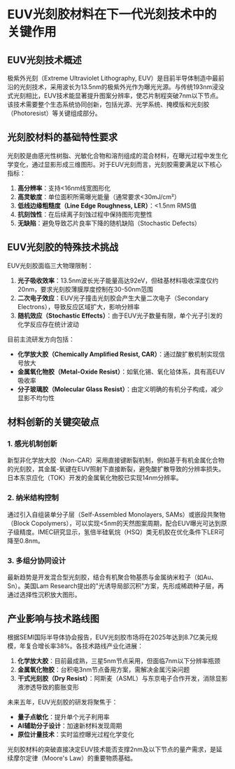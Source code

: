 # EUV光刻胶材料在下一代光刻技术中的关键作用

## EUV光刻技术概述

极紫外光刻（Extreme Ultraviolet Lithography, EUV）是目前半导体制造中最前沿的光刻技术，采用波长为13.5nm的极紫外光作为曝光光源。与传统193nm浸没式光刻相比，EUV技术能显著提升图案分辨率，使芯片制程突破7nm以下节点。该技术需要整个生态系统协同创新，包括光源、光学系统、掩模版和光刻胶（Photoresist）等关键组成部分。

## 光刻胶材料的基础特性要求

光刻胶是由感光性树脂、光敏化合物和溶剂组成的混合材料，在曝光过程中发生化学变化，通过显影形成三维图形。对于EUV光刻而言，光刻胶需要满足以下核心指标：
1. **高分辨率**：支持<16nm线宽图形化
2. **高灵敏度**：单位面积所需曝光能量（通常要求<30mJ/cm²）
3. **低线边缘粗糙度（Line Edge Roughness, LER）**：<1.5nm RMS值
4. **抗刻蚀性**：在后续离子刻蚀过程中保持图形完整性
5. **无缺陷**：避免导致芯片良率下降的随机缺陷（Stochastic Defects）

## EUV光刻胶的特殊技术挑战

EUV光刻胶面临三大物理限制：
1. **光子吸收效率**：13.5nm波长光子能量高达92eV，但硅基材料吸收深度仅约20nm，要求光刻胶薄膜厚度控制在30-50nm范围
2. **二次电子效应**：EUV光子撞击光刻胶会产生大量二次电子（Secondary Electrons），导致反应区域扩大，影响分辨率
3. **随机效应（Stochastic Effects）**：由于EUV光子数量有限，单个光子引发的化学反应存在统计波动

目前主流研发方向包括：
- **化学放大胶（Chemically Amplified Resist, CAR）**：通过酸扩散机制实现信号放大
- **金属氧化物胶（Metal-Oxide Resist）**：如氧化锡、氧化铪体系，具有高EUV吸收率
- **分子玻璃胶（Molecular Glass Resist）**：由定义明确的有机分子构成，减少显影不均匀性

## 材料创新的关键突破点

### 1. 感光机制创新
新型非化学放大胶（Non-CAR）采用直接键断裂机制，例如基于有机金属化合物的光刻胶，其金属-氧键在EUV照射下直接断裂，避免酸扩散导致的分辨率损失。日本东京应化（TOK）开发的金属氧化物胶已实现14nm分辨率。

### 2. 纳米结构控制
通过引入自组装单分子层（Self-Assembled Monolayers, SAMs）或嵌段共聚物（Block Copolymers），可以实现<5nm的天然图案周期，配合EUV曝光可达到原子级精度。IMEC研究显示，氢倍半硅氧烷（HSQ）类无机胶在优化条件下LER可降至0.8nm。

### 3. 多组分协同设计
最新趋势是开发混合型光刻胶，结合有机聚合物基质与金属纳米粒子（如Au、Sn）。美国Lam Research提出的"光诱导局部沉积"方案，先形成稀疏种子层，再通过选择性沉积放大图形。

## 产业影响与技术路线图

根据SEMI国际半导体协会报告，EUV光刻胶市场将在2025年达到8.7亿美元规模，年复合增长率38%。各技术路线产业化进展：
1. **化学放大胶**：目前最成熟，三星5nm节点采用，但面临7nm以下分辨率瓶颈
2. **金属氧化物胶**：台积电3nm节点备用方案，需解决金属污染问题
3. **干式光刻胶（Dry Resist）**：阿斯麦（ASML）与东京电子合作开发，消除显影液渗透导致的膨胀变形

未来五年，EUV光刻胶的研发将聚焦于：
- **量子点敏化**：提升单个光子利用率
- **AI辅助分子设计**：加速新材料发现周期
- **原位计量技术**：实时监控曝光过程化学变化

光刻胶材料的突破直接决定EUV技术能否支撑2nm及以下节点的量产需求，是延续摩尔定律（Moore's Law）的重要物质基础。